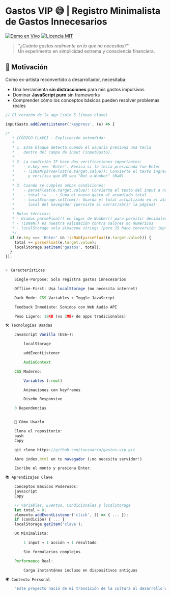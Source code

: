 # Gastos VIP 😅 | Registro Minimalista de Gastos Innecesarios

[![Demo en Vivo](#)](#) <!-- Reemplazar con link real si tienes deploy -->
[![Licencia MIT](https://img.shields.io/badge/Licencia-MIT-blue.svg)](LICENSE)

> *"¿Cuánto gastas realmente en lo que no necesitas?"*  
> Un experimento en simplicidad extrema y consciencia financiera.

## 🎯 Motivación
Como ex-artista reconvertido a desarrollador, necesitaba:
- Una herramienta **sin distracciones** para mis gastos impulsivos
- Dominar **JavaScript puro** sin frameworks
- Comprender cómo los conceptos básicos pueden resolver problemas reales

```javascript
// El corazón de la app (solo 5 líneas clave)

inputGasto.addEventListener('keypress', (e) => {

/*  
   * [CÓDIGO CLAVE] - Explicación extendida:
   * 
   * 1. Este bloque detecta cuando el usuario presiona una tecla
   *    dentro del campo de input (inputGasto).
   * 
   * 2. La condición IF hace dos verificaciones importantes:
   *    - e.key === 'Enter': Revisa si la tecla presionada fue Enter
   *    - !isNaN(parseFloat(e.target.value)): Convierte el texto ingresado a número
   *      y verifica que NO sea "Not a Number" (NaN)
   *
   * 3. Cuando se cumplen ambas condiciones:
   *    - parseFloat(e.target.value): Convierte el texto del input a número decimal
   *    - total += ...: Suma el nuevo gasto al acumulado total
   *    - localStorage.setItem(): Guarda el total actualizado en el almacenamiento
   *      local del navegador (persiste al cerrar/abrir la página)
   *
   * Notas técnicas:
   * - Usamos parseFloat() en lugar de Number() para permitir decimales
   * - !isNaN() es nuestra validación contra valores no numéricos
   * - localStorage solo almacena strings (pero JS hace conversión implícita)
   */
  if (e.key === 'Enter' && !isNaN(parseFloat(e.target.value))) {
    total += parseFloat(e.target.value);
    localStorage.setItem('gastos', total);
  }
});


✨ Características

    Single-Purpose: Solo registra gastos innecesarios

    Offline-First: Usa localStorage (no necesita internet)

    Dark Mode: CSS Variables + Toggle JavaScript

    Feedback Inmediato: Sonidos con Web Audio API

    Peso Ligero: 18KB (vs 2MB+ de apps tradicionales)

🛠️ Tecnologías Usadas

    JavaScript Vanilla (ES6+):

        localStorage

        addEventListener

        AudioContext

    CSS Moderno:

        Variables (:root)

        Animaciones con keyframes

        Diseño Responsive

    0 Dependencias


    🚀 Cómo Usarlo

    Clona el repositorio:
    bash
    Copy

    git clone https://github.com/tuusuario/gastos-vip.git

    Abre index.html en tu navegador (¡no necesita servidor!)

    Escribe el monto y presiona Enter.

📚 Aprendizajes Clave

    Conceptos Básicos Poderosos:
    javascript
    Copy

    // Variables, Eventos, Condicionales y localStorage
    let total = 0;
    elemento.addEventListener('click', () => { ... });
    if (condición) { ... }
    localStorage.getItem('clave');

    UX Minimalista:

        1 input → 1 acción → 1 resultado

        Sin formularios complejos

    Performance Real:

        Carga instantánea incluso en dispositivos antiguos

🌍 Contexto Personal

    "Este proyecto nació de mi transición de la cultura al desarrollo web a los 50 años. Quería probar que los conceptos más simples pueden generar el mayor impacto en la vida real."